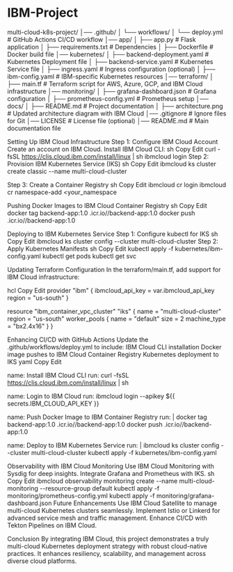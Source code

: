 # IBM-Project
multi-cloud-k8s-project/ │── .github/ │ └── workflows/ │ └── deploy.yml # GitHub Actions CI/CD workflow │── app/ │ ├── app.py # Flask application │ ├── requirements.txt # Dependencies │ ├── Dockerfile # Docker build file │── kubernetes/ │ ├── backend-deployment.yaml # Kubernetes Deployment file │ ├── backend-service.yaml # Kubernetes Service file │ ├── ingress.yaml # Ingress configuration (optional) │ ├── ibm-config.yaml # IBM-specific Kubernetes resources │── terraform/ │ ├── main.tf # Terraform script for AWS, Azure, GCP, and IBM Cloud infrastructure │── monitoring/ │ ├── grafana-dashboard.json # Grafana configuration │ ├── prometheus-config.yml # Prometheus setup │── docs/ │ ├── README.md # Project documentation │ ├── architecture.png # Updated architecture diagram with IBM Cloud │── .gitignore # Ignore files for Git │── LICENSE # License file (optional) │── README.md # Main documentation file

Setting Up IBM Cloud Infrastructure Step 1: Configure IBM Cloud Account Create an account on IBM Cloud. Install IBM Cloud CLI: sh Copy Edit curl -fsSL https://clis.cloud.ibm.com/install/linux | sh ibmcloud login
Step 2: Provision IBM Kubernetes Service (IKS) sh Copy Edit ibmcloud ks cluster create classic --name multi-cloud-cluster

Step 3: Create a Container Registry sh Copy Edit ibmcloud cr login ibmcloud cr namespace-add <your_namespace

Pushing Docker Images to IBM Cloud Container Registry sh Copy Edit docker tag backend-app:1.0 .icr.io//backend-app:1.0 docker push .icr.io//backend-app:1.0

Deploying to IBM Kubernetes Service Step 1: Configure kubectl for IKS sh Copy Edit ibmcloud ks cluster config --cluster multi-cloud-cluster Step 2: Apply Kubernetes Manifests sh Copy Edit kubectl apply -f kubernetes/ibm-config.yaml kubectl get pods kubectl get svc

Updating Terraform Configuration In the terraform/main.tf, add support for IBM Cloud infrastructure:

hcl Copy Edit provider "ibm" { ibmcloud_api_key = var.ibmcloud_api_key region = "us-south" }

resource "ibm_container_vpc_cluster" "iks" { name = "multi-cloud-cluster" region = "us-south" worker_pools { name = "default" size = 2 machine_type = "bx2.4x16" } }

Enhancing CI/CD with GitHub Actions Update the .github/workflows/deploy.yml to include:
IBM Cloud CLI installation Docker image pushes to IBM Cloud Container Registry Kubernetes deployment to IKS yaml Copy Edit

name: Install IBM Cloud CLI run: curl -fsSL https://clis.cloud.ibm.com/install/linux | sh

name: Login to IBM Cloud run: ibmcloud login --apikey ${{ secrets.IBM_CLOUD_API_KEY }}

name: Push Docker Image to IBM Container Registry run: | docker tag backend-app:1.0 .icr.io//backend-app:1.0 docker push .icr.io//backend-app:1.0

name: Deploy to IBM Kubernetes Service run: | ibmcloud ks cluster config --cluster multi-cloud-cluster kubectl apply -f kubernetes/ibm-config.yaml

Observability with IBM Cloud Monitoring Use IBM Cloud Monitoring with Sysdig for deep insights. Integrate Grafana and Prometheus with IKS. sh Copy Edit ibmcloud observability monitoring create --name multi-cloud-monitoring --resource-group default kubectl apply -f monitoring/prometheus-config.yml kubectl apply -f monitoring/grafana-dashboard.json
Future Enhancements Use IBM Cloud Satellite to manage multi-cloud Kubernetes clusters seamlessly. Implement Istio or Linkerd for advanced service mesh and traffic management. Enhance CI/CD with Tekton Pipelines on IBM Cloud.

Conclusion By integrating IBM Cloud, this project demonstrates a truly multi-cloud Kubernetes deployment strategy with robust cloud-native practices. It enhances resiliency, scalability, and management across diverse cloud platforms.
